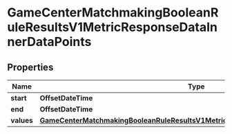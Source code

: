 

# GameCenterMatchmakingBooleanRuleResultsV1MetricResponseDataInnerDataPoints


## Properties

| Name | Type | Description | Notes |
|------------ | ------------- | ------------- | -------------|
|**start** | **OffsetDateTime** |  |  [optional] |
|**end** | **OffsetDateTime** |  |  [optional] |
|**values** | [**GameCenterMatchmakingBooleanRuleResultsV1MetricResponseDataInnerDataPointsValues**](GameCenterMatchmakingBooleanRuleResultsV1MetricResponseDataInnerDataPointsValues.md) |  |  [optional] |



